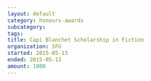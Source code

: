 ```yaml
---
layout: default
category: honours-awards
subcategory:
tags:
title: Capi Blanchet Scholarship in Fiction
organization: SFU
started: 2015-05-13
ended: 2015-05-13
amount: 1000
---
```

